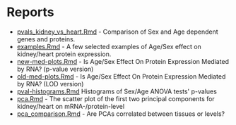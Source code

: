 # Reports

* [pvals_kidney_vs_heart.Rmd](pvals_kidney_vs_heart.Rmd) - Comparison of Sex and Age dependent genes and proteins.
* [examples.Rmd](examples.Rmd) - A few selected examples of Age/Sex effect on kidney/heart protein expression. 
* [new-med-plots.Rmd](new-med-plots.Rmd) - Is Age/Sex Effect On Protein Expression Mediated by RNA? (p-value version)
* [old-med-plots.Rmd](old-med-plots.Rmd) - Is Age/Sex Effect On Protein Expression Mediated by RNA? (LOD version)
* [pval-histograms.Rmd](pval-histograms.Rmd) Histograms of Sex/Age ANOVA tests' p-values
* [pca.Rmd](pca.Rmd) - The scatter plot of the first two principal components for kidney/heart on mRNA-/protein-level
* [pca_comparison.Rmd](pca_comparison.Rmd) - Are PCAs correlated between tissues or levels?